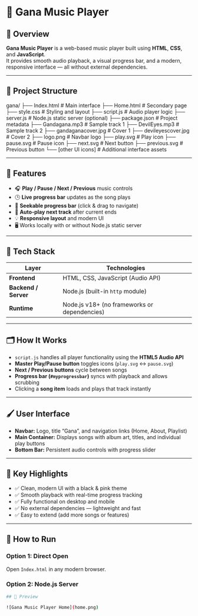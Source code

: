 # 🎵 Gana Music Player

## 📖 Overview

**Gana Music Player** is a web-based music player built using **HTML**, **CSS**, and **JavaScript**.  
It provides smooth audio playback, a visual progress bar, and a modern, responsive interface — all without external dependencies.

---

## 📁 Project Structure

gana/
├── Index.html # Main interface
├── Home.html # Secondary page
├── style.css # Styling and layout
├── script.js # Audio player logic
├── server.js # Node.js static server (optional)
├── package.json # Project metadata
├── Gandagana.mp3 # Sample track 1
├── DevilEyes.mp3 # Sample track 2
├── gandaganacover.jpg # Cover 1
├── devileyescover.jpg # Cover 2
├── logo.png # Navbar logo
├── play.svg # Play icon
├── pause.svg # Pause icon
├── next.svg # Next button
├── previous.svg # Previous button
└── [other UI icons] # Additional interface assets


---

## 🚀 Features

- 🎧 **Play / Pause / Next / Previous** music controls  
- 🕒 **Live progress bar** updates as the song plays  
- 💽 **Seekable progress bar** (click & drag to navigate)  
- 📀 **Auto-play next track** after current ends  
- 💡 **Responsive layout** and modern UI  
- 🖥️ Works locally with or without Node.js static server  

---

## 🧠 Tech Stack

| Layer             | Technologies |
|------------------|---------------|
| **Frontend**      | HTML, CSS, JavaScript (Audio API) |
| **Backend / Server** | Node.js (built-in `http` module) |
| **Runtime**       | Node.js v18+ (no frameworks or dependencies) |

---

## 🗂️ How It Works

- `script.js` handles all player functionality using the **HTML5 Audio API**  
- **Master Play/Pause button** toggles icons (`play.svg` ↔ `pause.svg`)  
- **Next / Previous buttons** cycle between songs  
- **Progress bar (`#myprogressbar`)** syncs with playback and allows scrubbing  
- Clicking a **song item** loads and plays that track instantly  

---

## 🖌️ User Interface

- **Navbar:** Logo, title “Gana”, and navigation links (Home, About, Playlist)  
- **Main Container:** Displays songs with album art, titles, and individual play buttons  
- **Bottom Bar:** Persistent audio controls with progress slider  

---

## 🎯 Key Highlights

- ✅ Clean, modern UI with a black & pink theme  
- ✅ Smooth playback with real-time progress tracking  
- ✅ Fully functional on desktop and mobile  
- ✅ No external dependencies — lightweight and fast  
- ✅ Easy to extend (add more songs or features)  

---

## 🚀 How to Run

### Option 1: Direct Open
Open `Index.html` in any modern browser.

### Option 2: Node.js Server
```bash
## 👀 Preview

![Gana Music Player Home](home.png)
